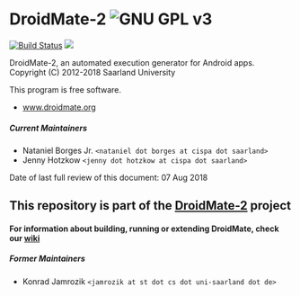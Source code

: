 # DroidMate-2 ![GNU GPL v3](https://www.gnu.org/graphics/gplv3-88x31.png)
[![Build Status](https://travis-ci.org/uds-se/droidmate-common.svg?branch=master)](https://travis-ci.org/uds-se/droidmate-common)
[![](https://jitpack.io/v/uds-se/droidmate-common.svg)](https://jitpack.io/#uds-se/droidmate-common)

DroidMate-2, an automated execution generator for Android apps.  
Copyright (C) 2012-2018 Saarland University

This program is free software. 

* www.droidmate.org  

##### Current Maintainers

* Nataniel Borges Jr. `<nataniel dot borges at cispa dot saarland>`
* Jenny Hotzkow `<jenny dot hotzkow at cispa dot saarland>`

Date of last full review of this document: 07 Aug 2018

## This repository is part of the [DroidMate-2](https://github.com/uds-se/droidmate) project


#### For information about building, running or extending DroidMate, check our [wiki](https://github.com/uds-se/droidmate/wiki) ###


##### Former Maintainers #####

* Konrad Jamrozik `<jamrozik at st dot cs dot uni-saarland dot de>`
